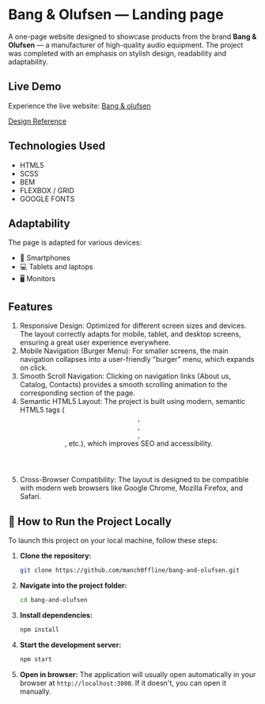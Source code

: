 # Bang & Olufsen — Landing page

A one-page website designed to showcase products from the brand **Bang & Olufsen** — a manufacturer of high-quality audio equipment. The project was completed with an emphasis on stylish design, readability and adaptability.

## Live Demo
Experience the live website: [Bang & olufsen](https://manch0ffline.github.io/bang-and-olufsen/)

[Design Reference](https://www.figma.com/design/DtkQmQ797hk0nI4KfMi2Uq/BOSE-New-Version?node-id=6817-212&t=u9YrSzKWgLo3M86X-0)

## Technologies Used
- HTML5
- SCSS
- BEM
- FLEXBOX / GRID
- GOOGLE FONTS

## Adaptability
The page is adapted for various devices:
- 📱 Smartphones
- 💻 Tablets and laptops
- 🖥️ Monitors

## Features
1. Responsive Design: Optimized for different screen sizes and devices. The layout correctly adapts for mobile, tablet, and desktop screens, ensuring a great user experience everywhere.
2. Mobile Navigation (Burger Menu): For smaller screens, the main navigation collapses into a user-friendly "burger" menu, which expands on click.
3. Smooth Scroll Navigation: Clicking on navigation links (About us, Catalog, Contacts) provides a smooth scrolling animation to the corresponding section of the page.
4. Semantic HTML5 Layout: The project is built using modern, semantic HTML5 tags (<header>, <main>, <section>, <footer>, etc.), which improves SEO and accessibility.
5. Cross-Browser Compatibility: The layout is designed to be compatible with modern web browsers like Google Chrome, Mozilla Firefox, and Safari.
   
## 🚀 How to Run the Project Locally
To launch this project on your local machine, follow these steps:

1.  **Clone the repository:**
    ```bash
    git clone https://github.com/manch0ffline/bang-and-olufsen.git
    ```
2.  **Navigate into the project folder:**
    ```bash
    cd bang-and-olufsen
    ```
3.  **Install dependencies:**
    ```bash
    npm install
    ```
4.  **Start the development server:**
    ```bash
    npm start
    ```
5.  **Open in browser:**
    The application will usually open automatically in your browser at `http://localhost:3000`. If it doesn't, you can open it manually.
